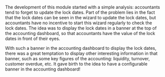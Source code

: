 The development of this module started with a simple analysis: accountants
tend to forget to update the lock dates. Part of the problem lies in the
fact that the lock dates can be seen in the wizard to update the lock
dates, but accountants have no incentive to start this wizard regularly
to check the lock dates. The idea was to display the lock dates in a
banner at the top of the accounting dashboard, so that accountants
have the value of the lock dates in front of their eyes.

With such a banner in the accounting dashboard to display the lock
dates, there was a great temptation to display other interesting
information in that banner, such as some key figures of the accounting:
liquidity, turnover, customer overdue, etc. It gave birth to the idea to
have a configurable banner in the accounting dashboard!
